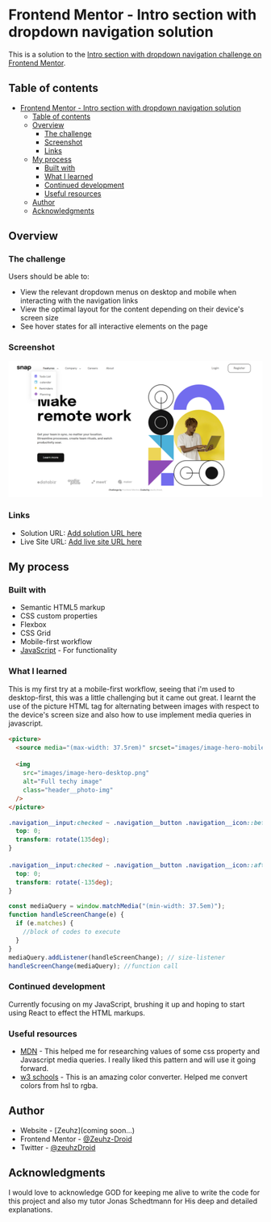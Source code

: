 # Frontend Mentor - Intro section with dropdown navigation solution

This is a solution to the [Intro section with dropdown navigation challenge on Frontend Mentor](https://www.frontendmentor.io/challenges/intro-section-with-dropdown-navigation-ryaPetHE5).

## Table of contents

- [Frontend Mentor - Intro section with dropdown navigation solution](#frontend-mentor---intro-section-with-dropdown-navigation-solution)
  - [Table of contents](#table-of-contents)
  - [Overview](#overview)
    - [The challenge](#the-challenge)
    - [Screenshot](#screenshot)
    - [Links](#links)
  - [My process](#my-process)
    - [Built with](#built-with)
    - [What I learned](#what-i-learned)
    - [Continued development](#continued-development)
    - [Useful resources](#useful-resources)
  - [Author](#author)
  - [Acknowledgments](#acknowledgments)

## Overview

### The challenge

Users should be able to:

- View the relevant dropdown menus on desktop and mobile when interacting with the navigation links
- View the optimal layout for the content depending on their device's screen size
- See hover states for all interactive elements on the page

### Screenshot

![](images/solution%20image.png)

### Links

- Solution URL: [Add solution URL here](https://your-solution-url.com)
- Live Site URL: [Add live site URL here](https://your-live-site-url.com)

## My process

### Built with

- Semantic HTML5 markup
- CSS custom properties
- Flexbox
- CSS Grid
- Mobile-first workflow
- [JavaScript](https://javascript.org/) - For functionality

### What I learned

This is my first try at a mobile-first workflow, seeing that i'm used to desktop-first, this was a little challenging but it came out great. I learnt the use of the picture HTML tag for alternating between images with respect to the device's screen size and also how to use implement media queries in javascript.

```html
<picture>
  <source media="(max-width: 37.5rem)" srcset="images/image-hero-mobile.png" />

  <img
    src="images/image-hero-desktop.png"
    alt="Full techy image"
    class="header__photo-img"
  />
</picture>
```

```css
.navigation__input:checked ~ .navigation__button .navigation__icon::before {
  top: 0;
  transform: rotate(135deg);
}

.navigation__input:checked ~ .navigation__button .navigation__icon::after {
  top: 0;
  transform: rotate(-135deg);
}
```

```js
const mediaQuery = window.matchMedia("(min-width: 37.5em)");
function handleScreenChange(e) {
  if (e.matches) {
    //block of codes to execute
  }
}
mediaQuery.addListener(handleScreenChange); // size-listener
handleScreenChange(mediaQuery); //function call
```

### Continued development

Currently focusing on my JavaScript, brushing it up and hoping to start using React to effect the HTML markups.

### Useful resources

- [MDN](https://developer.mozilla.org/en-US/) - This helped me for researching values of some css property and Javascript media queries. I really liked this pattern and will use it going forward.
- [w3 schools](https://www.w3schools.com/colors/colors_converter.asp) - This is an amazing color converter. Helped me convert colors from hsl to rgba.

## Author

- Website - [Zeuhz](coming soon...)
- Frontend Mentor - [@Zeuhz-Droid](https://www.frontendmentor.io/profile/Zeuhz-Droid)
- Twitter - [@zeuhzDroid](https://www.twitter.com/zeuhzDroid)

## Acknowledgments

I would love to acknowledge GOD for keeping me alive to write the code for this project and also my tutor Jonas Schedtmann for His deep and detailed explanations.
